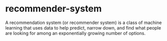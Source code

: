 # recommender-system
A recommendation system (or recommender system) is a class of machine learning that uses data to help predict, narrow down, and find what people are looking for among an exponentially growing number of options.
